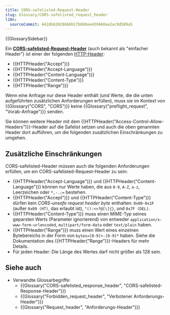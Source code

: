```yaml
---
title: CORS-safelisted-Request-Header
slug: Glossary/CORS-safelisted_request_header
l10n:
  sourceCommit: 442db82028668b17b888ee439468ae2ac9d589a5
---
```


{{GlossarySidebar}}

Ein [**CORS-safelisted-Request-Header**](https://fetch.spec.whatwg.org/#cors-safelisted-request-header) (auch bekannt als "einfacher Header") ist einer der folgenden [HTTP-Header](/de/docs/Web/HTTP/Headers):

- {{HTTPHeader("Accept")}}
- {{HTTPHeader("Accept-Language")}}
- {{HTTPHeader("Content-Language")}}
- {{HTTPHeader("Content-Type")}}
- {{HTTPHeader("Range")}}

Wenn eine Anfrage nur diese Header enthält (und Werte, die die unten aufgeführten zusätzlichen Anforderungen erfüllen), muss sie im Kontext von {{Glossary("CORS", "CORS")}} keine {{Glossary("preflight_request", "Vorab-Anfrage")}} senden.

Sie können weitere Header mit dem {{HTTPHeader("Access-Control-Allow-Headers")}}-Header auf die Safelist setzen und auch die oben genannten Header dort aufführen, um die folgenden zusätzlichen Einschränkungen zu umgehen.

## Zusätzliche Einschränkungen

CORS-safelisted-Header müssen auch die folgenden Anforderungen erfüllen, um ein CORS-safelisted-Request-Header zu sein:

- {{HTTPHeader("Accept-Language")}} und {{HTTPHeader("Content-Language")}} können nur Werte haben, die aus `0-9`, `A-Z`, `a-z`, Leerzeichen oder `*,-.;=` bestehen.
- {{HTTPHeader("Accept")}} und {{HTTPHeader("Content-Type")}} dürfen kein _CORS-unsafe request header byte_ enthalten: `0x00-0x1F` (außer `0x09 (HT)`, das erlaubt ist), `"():<>?@[\]{}`, und `0x7F (DEL)`.
- {{HTTPHeader("Content-Type")}} muss einen MIME-Typ seines geparsten Werts (Parameter ignorierend) von entweder `application/x-www-form-urlencoded`, `multipart/form-data` oder `text/plain` haben.
- {{HTTPHeader("Range")}} muss einen Wert eines einzelnen Bytebereichs in der Form von `bytes=[0-9]+-[0-9]*` haben. Siehe die Dokumentation des {{HTTPHeader("Range")}}-Headers für mehr Details.
- Für jeden Header: Die Länge des Wertes darf nicht größer als 128 sein.

## Siehe auch

- Verwandte Glossarbegriffe:
  - {{Glossary("CORS-safelisted_response_header", "CORS-safelisted-Response-Header")}}
  - {{Glossary("Forbidden_request_header", "Verbotener Anforderungs-Header")}}
  - {{Glossary("Request_header", "Anforderungs-Header")}}
